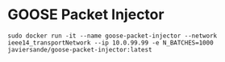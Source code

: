 # GOOSE Packet Injector

`sudo docker run -it --name goose-packet-injector --network ieee14_transportNetwork --ip 10.0.99.99 -e N_BATCHES=1000 javiersande/goose-packet-injector:latest`